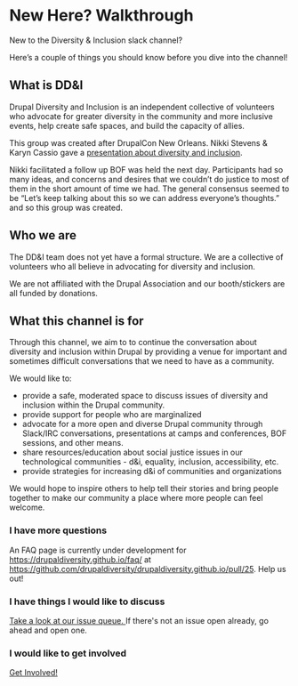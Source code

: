 
# New Here? Walkthrough
New to the Diversity & Inclusion slack channel?

Here’s a couple of things you should know before you dive into the channel!

## What is DD&I

Drupal Diversity and Inclusion is an independent collective of volunteers who advocate for greater diversity in the community and more inclusive events, help create safe spaces, and build the capacity of allies.

This group was created after DrupalCon New Orleans. Nikki Stevens & Karyn Cassio gave a [presentation about diversity and inclusion](https://events.drupal.org/neworleans2016/sessions/together-we-can-make-drupal-example-diversity-tech "presentation about diversity and inclusion").

Nikki facilitated a follow up BOF was held the next day. Participants had so many ideas, and concerns and desires that we couldn’t do justice to most of them in the short amount of time we had. The general consensus seemed to be “Let’s keep talking about this so we can address everyone’s thoughts.” and so this group was created.

## Who we are

The DD&I team does not yet have a formal structure. We are a collective of volunteers who all believe in advocating for diversity and inclusion.

We are not affiliated with the Drupal Association and our booth/stickers are all funded by donations.

## What this channel is for

Through this channel, we aim to to continue the conversation about diversity and inclusion within Drupal by providing a venue for important and sometimes difficult conversations that we need to have as a community.

We would like to:
- provide a safe, moderated space to discuss issues of diversity and inclusion within the Drupal community.
- provide support for people who are marginalized
- advocate for a more open and diverse Drupal community through Slack/IRC conversations, presentations at camps and conferences, BOF sessions, and other means.
- share resources/education about social justice issues in our technological communities - d&i, equality, inclusion, accessibility, etc.
- provide strategies for increasing d&i of communities and organizations

We would hope to inspire others to help tell their stories and bring people together to make our community a place where more people can feel welcome.


### I have more questions
An FAQ page is currently under development for https://drupaldiversity.github.io/faq/ at https://github.com/drupaldiversity/drupaldiversity.github.io/pull/25. Help us out!

### I have things I would like to discuss

[Take a look at our issue queue. ](https://github.com/drupaldiversity/administration/issues "Take a look at our issue queue.") If there's not an issue open already, go ahead and open one.

### I would like to get involved
[Get Involved!](https://drupaldiversity.github.io/get-involved/ "Get Involved!")

